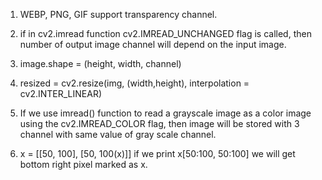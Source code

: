 1. WEBP, PNG, GIF support transparency channel.

2. if in cv2.imread function cv2.IMREAD_UNCHANGED flag is called, 
   then number of output image channel will depend on the input image.

3. image.shape = (height, width, channel)

4. resized = cv2.resize(img, (width,height), interpolation = cv2.INTER_LINEAR)

5. If we use imread() function to read a grayscale image as a color image using 
   the cv2.IMREAD_COLOR flag, then image will be stored with 3 channel
   with same value of gray scale channel.

6. x = [[50, 100],
       [50, 100(x)]]
    if we print x[50:100, 50:100] we will get bottom right pixel marked as x.
    